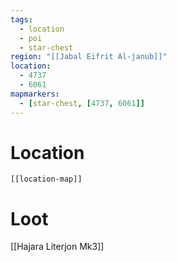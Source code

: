 ```yaml
---
tags:
  - location
  - poi
  - star-chest
region: "[[Jabal Eifrit Al-janub]]"
location:
  - 4737
  - 6061
mapmarkers:
  - [star-chest, [4737, 6061]]
---
```

# Location
```meta-bind-embed
[[location-map]]
```
# Loot
[[Hajara Literjon Mk3]]
